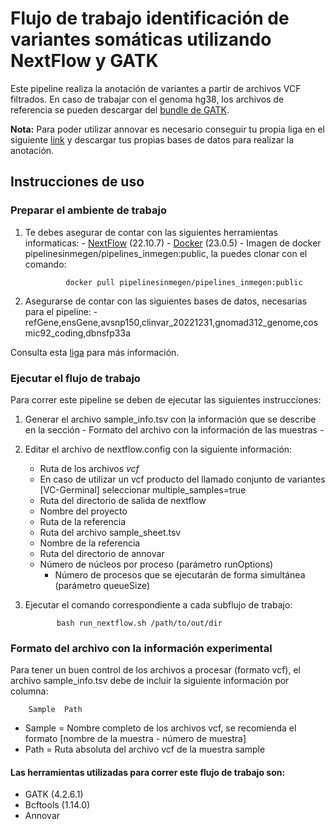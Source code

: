 # Flujo de trabajo identificación de variantes somáticas utilizando NextFlow y GATK

Este pipeline realiza la anotación de variantes a partir de archivos VCF filtrados.
En caso de trabajar con el genoma hg38, los archivos de referencia se pueden descargar del [bundle de GATK](https://console.cloud.google.com/storage/browser/genomics-public-data/resources/broad/hg38/v0;tab=objects?prefix=&forceOnObjectsSortingFiltering=false).  

**Nota:** Para poder utilizar annovar es necesario conseguir tu propia liga en el siguiente [link](https://www.openbioinformatics.org/annovar/annovar_download_form.php) y descargar tus propias bases de datos para realizar la anotación.

## Instrucciones de uso 

### Preparar el ambiente de trabajo

1. Te debes asegurar de contar con las siguientes herramientas informaticas:
        - [NextFlow](https://www.nextflow.io/docs/latest/index.html) (22.10.7)
        - [Docker](https://docs.docker.com/) (23.0.5)
        - Imagen de docker pipelinesinmegen/pipelines_inmegen:public, la puedes clonar con el comando:

                docker pull pipelinesinmegen/pipelines_inmegen:public

 
2. Asegurarse de contar con las siguientes bases de datos, necesarias para el pipeline:
        - refGene,ensGene,avsnp150,clinvar_20221231,gnomad312_genome,cosmic92_coding,dbnsfp33a

Consulta esta [liga](https://annovar.openbioinformatics.org/en/latest/user-guide/startup/#a-useful-tutorial) para más información.

### Ejecutar el flujo de trabajo

Para correr este pipeline se deben de ejecutar las siguientes instrucciones:

 1. Generar el archivo sample_info.tsv con la información que se describe en la sección - Formato del archivo con la información de las muestras -
 2. Editar el archivo de nextflow.config con la siguiente información:
	- Ruta de los archivos *vcf*
	- En caso de utilizar un vcf producto del llamado conjunto de variantes [VC-Germinal] seleccionar multiple_samples=true
	- Ruta del directorio de salida de nextflow
	- Nombre del proyecto 
	- Ruta de la referencia
	- Ruta del archivo sample_sheet.tsv
	- Nombre de la referencia
	- Ruta del directorio de annovar
	- Número de núcleos por proceso (parámetro runOptions)
        - Número de procesos que se ejecutarán de forma simultánea (parámetro queueSize)

  3. Ejecutar el comando correspondiente a cada subflujo de trabajo: 

                bash run_nextflow.sh /path/to/out/dir

### Formato del archivo con la información experimental
 
Para tener un buen control de los archivos a procesar (formato vcf), el archivo sample_info.tsv debe de incluir la siguiente información por columna:
 
		Sample	Path	

 - Sample   = Nombre completo de los archivos vcf, se recomienda el formato [nombre de la muestra - número de muestra]
 - Path     = Ruta absoluta del archivo vcf de la muestra sample

#### Las herramientas utilizadas para correr este flujo de trabajo son:

 - GATK (4.2.6.1)
 - Bcftools (1.14.0)
 - Annovar
